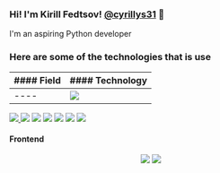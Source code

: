 ### Hi! I'm Kirill Fedtsov! [@cyrillys31](https://t.me/cyrillus31) 👋
I'm an aspiring Python developer  

### Here are some of the technologies that is use

|#### Field|#### Technology|
|----|------------|
|----|<img src="https://img.shields.io/badge/-Python-eebb77?style=for-the-badge&logo=Python">|
  <a href="https://fastapi.tiangolo.com/">
    <img src="https://img.shields.io/badge/-fastAPI-11458a?style=for-the-badge&logo=FastAPI">
  </a>
  <img src="https://img.shields.io/badge/-Postgresql-eebb77?style=for-the-badge&logo=Postgresql">
  <img src="https://img.shields.io/badge/-docker-11458a?style=for-the-badge&logo=docker">
  <img src="https://img.shields.io/badge/-sqlalchemy-eebb77?style=for-the-badge&logo=sqlalchemy">
  <img src="https://img.shields.io/badge/-bash-11458a?style=for-the-badge&logo=linux">
  <img src="https://img.shields.io/badge/-git-eebb77?style=for-the-badge&logo=git">
  <img src="https://img.shields.io/badge/-nginx-11458a?style=for-the-badge&logo=nginx">

#### Frontend
<p align="center">
  <img src="https://img.shields.io/badge/-HTML-11458a?style=for-the-badge&logo=html5">
  <img src="https://img.shields.io/badge/-css-eebb77?style=for-the-badge&logo=css3">
</p>

<!--
**cyrillus31/cyrillus31** is a ✨ _special_ ✨ repository because its `README.md` (this file) appears on your GitHub profile.

Here are some ideas to get you started:

- 🔭 I’m currently working on ...
- 🌱 I’m currently learning ...
- 👯 I’m looking to collaborate on ...
- 🤔 I’m looking for help with ...
- 💬 Ask me about ...
- 📫 How to reach me: ...
- 😄 Pronouns: ...
- ⚡ Fun fact: ...
-->
